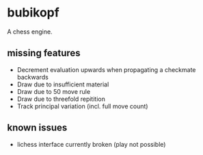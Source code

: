 # bubikopf
A chess engine.

## missing features
- Decrement evaluation upwards when propagating a checkmate backwards
- Draw due to insufficient material
- Draw due to 50 move rule
- Draw due to threefold repitition
- Track principal variation (incl. full move count)

## known issues
- lichess interface currently broken (play not possible)
